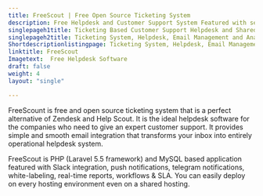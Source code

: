 ```yaml
---
title: FreeScout | Free Open Source Ticketing System
description: Free Helpdesk and Customer Support System Featured with seamless integration to your email. Use shared inbox to improve transparency within organization.
singlepageh1title: Ticketing Based Customer Support Helpdesk and Shared Inbox
singlepageh2title: Ticketing System, Helpdesk, Email Management and Analytics at one place. Provide cutting edge customer support and take customer satisfaction to next level.
Shortdescriptionlistingpage: Ticketing System, Helpdesk, Email Management and Analytics at one place. Provide cutting edge customer support and take customer satisfaction to next level.
linktitle: FreeScout
Imagetext:  Free Helpdesk Software 
draft: false
weight: 4
layout: "single"

---
```


FreeScount is free and open source ticketing system that is a perfect alternative of Zendesk and Help Scout. It is the ideal helpdesk software for the companies who need to give an expert customer support. It provides simple and smooth email integration that transforms your inbox into entirely operational helpdesk system.

FreeScout is PHP (Laravel 5.5 framework) and MySQL based application featured with Slack integration, push notifications, telegram notifications, white-labeling, real-time reports, workflows &amp; SLA. You can easily deploy on every hosting environment even on a shared hosting.